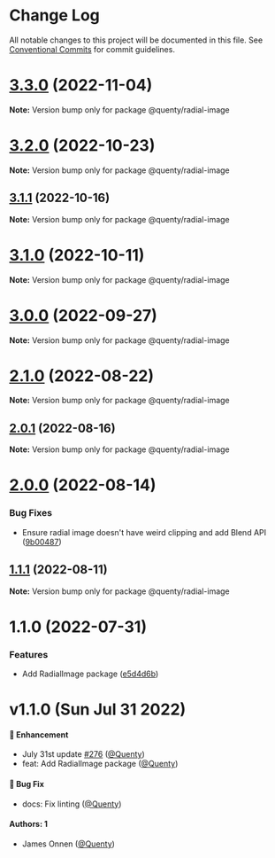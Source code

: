 # Change Log

All notable changes to this project will be documented in this file.
See [Conventional Commits](https://conventionalcommits.org) for commit guidelines.

# [3.3.0](https://github.com/Quenty/NevermoreEngine/compare/@quenty/radial-image@3.2.0...@quenty/radial-image@3.3.0) (2022-11-04)

**Note:** Version bump only for package @quenty/radial-image





# [3.2.0](https://github.com/Quenty/NevermoreEngine/compare/@quenty/radial-image@3.1.1...@quenty/radial-image@3.2.0) (2022-10-23)

**Note:** Version bump only for package @quenty/radial-image





## [3.1.1](https://github.com/Quenty/NevermoreEngine/compare/@quenty/radial-image@3.1.0...@quenty/radial-image@3.1.1) (2022-10-16)

**Note:** Version bump only for package @quenty/radial-image





# [3.1.0](https://github.com/Quenty/NevermoreEngine/compare/@quenty/radial-image@3.0.0...@quenty/radial-image@3.1.0) (2022-10-11)

**Note:** Version bump only for package @quenty/radial-image





# [3.0.0](https://github.com/Quenty/NevermoreEngine/compare/@quenty/radial-image@2.1.0...@quenty/radial-image@3.0.0) (2022-09-27)

**Note:** Version bump only for package @quenty/radial-image





# [2.1.0](https://github.com/Quenty/NevermoreEngine/compare/@quenty/radial-image@2.0.1...@quenty/radial-image@2.1.0) (2022-08-22)

**Note:** Version bump only for package @quenty/radial-image





## [2.0.1](https://github.com/Quenty/NevermoreEngine/compare/@quenty/radial-image@2.0.0...@quenty/radial-image@2.0.1) (2022-08-16)

**Note:** Version bump only for package @quenty/radial-image





# [2.0.0](https://github.com/Quenty/NevermoreEngine/compare/@quenty/radial-image@1.1.1...@quenty/radial-image@2.0.0) (2022-08-14)


### Bug Fixes

* Ensure radial image doesn't have weird clipping and add Blend API ([9b00487](https://github.com/Quenty/NevermoreEngine/commit/9b0048735a3fa1e7a012f4eebf1230caf6370f8d))





## [1.1.1](https://github.com/Quenty/NevermoreEngine/compare/@quenty/radial-image@1.1.0...@quenty/radial-image@1.1.1) (2022-08-11)

**Note:** Version bump only for package @quenty/radial-image





# 1.1.0 (2022-07-31)


### Features

* Add RadialImage package ([e5d4d6b](https://github.com/Quenty/NevermoreEngine/commit/e5d4d6b57aa58a70300acdb2e3e9f552f10acf45))





# v1.1.0 (Sun Jul 31 2022)

#### 🚀 Enhancement

- July 31st update [#276](https://github.com/Quenty/NevermoreEngine/pull/276) ([@Quenty](https://github.com/Quenty))
- feat: Add RadialImage package ([@Quenty](https://github.com/Quenty))

#### 🐛 Bug Fix

- docs: Fix linting ([@Quenty](https://github.com/Quenty))

#### Authors: 1

- James Onnen ([@Quenty](https://github.com/Quenty))
